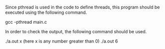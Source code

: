 
Since pthread is used in the code to define threads, this program should be executed using the following command. 

gcc -pthread main.c

In order to check the output, the following command should be used.

./a.out x (here x is any number greater than 0)
./a.out 6
